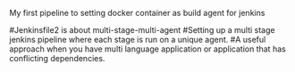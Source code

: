 My first pipeline to setting docker container as build agent for jenkins

#Jenkinsfile2 is about multi-stage-multi-agent 
#Setting up a multi stage jenkins pipeline where each stage is run on a unique agent. 
#A useful approach when you have multi language application or application that has conflicting dependencies.
